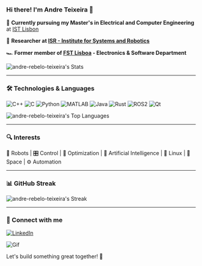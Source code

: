 ### Hi there! I'm Andre Teixeira 👋

🚀 **Currently pursuing my Master's in Electrical and Computer Engineering** at [IST Lisbon](https://tecnico.ulisboa.pt/)

🔬 **Researcher at [ISR - Institute for Systems and Robotics](https://isr.tecnico.ulisboa.pt/)**

🏎️ **Former member of [FST Lisboa](https://www.fstlisboa.com/) - Electronics & Software Department**

![andre-rebelo-teixeira's Stats](https://github-readme-stats.vercel.app/api?username=andre-rebelo-teixeira&theme=radical&show_icons=true&hide_border=true&count_private=true)

---

### 🛠️ Technologies & Languages

![C++](https://img.shields.io/badge/C++-00599C?style=for-the-badge&logo=c%2B%2B&logoColor=white)
![C](https://img.shields.io/badge/C-27338e?style=for-the-badge&logo=c&logoColor=white)
![Python](https://img.shields.io/badge/Python-3776AB?style=for-the-badge&logo=python&logoColor=white)
![MATLAB](https://img.shields.io/badge/MATLAB-0076A8?style=for-the-badge&logo=mathworks&logoColor=white)
![Java](https://img.shields.io/badge/Java-ED8B00?style=for-the-badge&logo=java&logoColor=white)
![Rust](https://img.shields.io/badge/Rust-000000?style=for-the-badge&logo=rust&logoColor=white)
![ROS2](https://img.shields.io/badge/ROS2-22314E?style=for-the-badge&logo=ros&logoColor=white)
![Qt](https://img.shields.io/badge/Qt-41CD52?style=for-the-badge&logo=qt&logoColor=white)


![andre-rebelo-teixeira's Top Languages](https://github-readme-stats.vercel.app/api/top-langs/?username=andre-rebelo-teixeira&theme=radical&show_icons=true&hide_border=true&layout=compact)

---

### 🔍 Interests

🤖 Robots  |  🎛️ Control  |  🔢 Optimization  |  🧠 Artificial Intelligence  |  🐧 Linux  |  🚀 Space  |  ⚙️ Automation

---


### 📊 GitHub Streak

![andre-rebelo-teixeira's Streak](https://github-readme-streak-stats.herokuapp.com/?user=andre-rebelo-teixeira&theme=radical&hide_border=true&border_radius=5&short_numbers=true&date_format=M%20j%5B%2C%20Y%5D&mode=weekly&exclude_days=Sat&card_width=500)

---

### 💼 Connect with me

[![LinkedIn](https://img.shields.io/badge/LinkedIn-0A66C2?style=for-the-badge&logo=linkedin&logoColor=white)](https://www.linkedin.com/in/YOUR-LINKEDIN-HERE)

![Gif](https://media.giphy.com/media/l4FGI8GoTL7N4DsyI/giphy.gif)

Let's build something great together! 🚀

